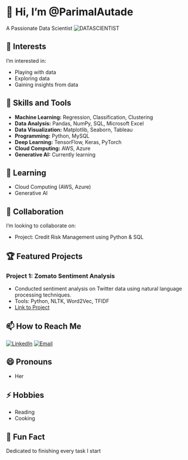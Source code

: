 
# 👋 Hi, I’m @ParimalAutade
A Passionate Data Scientist
![DATASCIENTIST]()
## 👀 Interests
I’m interested in:
- Playing with data
- Exploring data
- Gaining insights from data

## 🌟 Skills and Tools
- **Machine Learning:** Regression, Classification, Clustering
- **Data Analysis:** Pandas, NumPy, SQL, Microsoft Excel
- **Data Visualization:** Matplotlib, Seaborn, Tableau
- **Programming:** Python, MySQL
- **Deep Learning:** TensorFlow, Keras, PyTorch
- **Cloud Computing:** AWS, Azure
- **Generative AI:** Currently learning

## 🌱 Learning
- Cloud Computing (AWS, Azure)
- Generative AI

## 💞️ Collaboration
I’m looking to collaborate on:
- Project: Credit Risk Management using Python & SQL

## 🏆 Featured Projects
### Project 1: Zomato Sentiment Analysis
- Conducted sentiment analysis on Twitter data using natural language processing techniques.
- Tools: Python, NLTK, Word2Vec, TFIDF
- [Link to Project](https://github.com/your-username/project2)

## 📫 How to Reach Me
[![LinkedIn](https://github.com/your-username/your-repo-name/blob/main/linkedin-logo.png)](https://www.linkedin.com/in/parimalautade)
[![Email](https://github.com/your-username/your-repo-name/blob/main/email-logo.png)](mailto:parimalautade24@gmail.com)

## 😄 Pronouns
- Her

## ⚡ Hobbies
- Reading
- Cooking

## 🎉 Fun Fact
Dedicated to finishing every task I start
